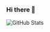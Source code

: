 ### Hi there 👋

<!--
**DamianNjonge/DamianNjonge** is a ✨ _special_ ✨ repository because its `README.md` (this file) appears on your GitHub profile.

Here are some ideas to get you started:

- 🔭 I’m currently working on becaming a fullstack javascript developer.
- 🌱 I’m currently learning javascript
- 👯 I’m looking to collaborate on Javascript projects
- 🤔 I’m looking for help with React Native
- 💬 Ask me about React
- 📫 How to reach me: frednjonge9@gmail.com
- 😄 Pronouns: ...
- ⚡ Fun fact: ...
-->

![GitHub Stats](https://github-readme-stats.vercel.app/api?username=DamianNjonge&theme=radical)
